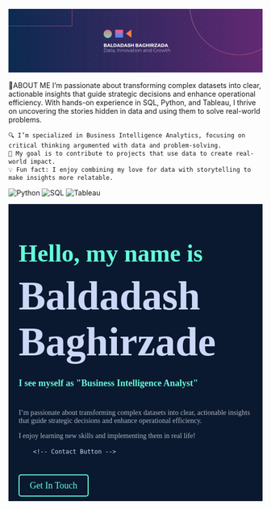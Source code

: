 ![Welcome Banner](https://github.com/bbaghirzada/bbaghirzada/blob/bbaghirzada/Beige%20Modern%20Elegant%20Personal%20LinkedIn%20Banner(1).png)

🚀ABOUT ME
I’m passionate about transforming complex datasets into clear, actionable insights that guide strategic decisions and enhance operational efficiency. With hands-on experience in SQL, Python, and Tableau, I thrive on uncovering the stories hidden in data and using them to solve real-world problems.

    🔍 I’m specialized in Business Intelligence Analytics, focusing on critical thinking argumented with data and problem-solving.
    🎯 My goal is to contribute to projects that use data to create real-world impact.
    💡 Fun fact: I enjoy combining my love for data with storytelling to make insights more relatable.

  ![Python](https://img.shields.io/badge/Python-3776AB?style=for-the-badge&logo=python&logoColor=white)
        ![SQL](https://img.shields.io/badge/SQL-4479A1?style=for-the-badge&logo=postgresql&logoColor=white)
        ![Tableau](https://img.shields.io/badge/Tableau-E97627?style=for-the-badge&logo=tableau&logoColor=white)

<html lang="en">
    <div style="margin: 0;
            padding: 4%;
            font-family: 'Arial', sans-serif;
            background-color: #0a192f;
            color: #ccd6f6;
            font-family: 'source code pro';">
        <h1
        style="
         color: #64ffda;
            font-size: 48px;
            margin-top: 50px;" >Hello, my name is</h1>
        <h2
        style="
            font-size: 80px;
            font-weight: bold;
            color: #ccd6f6;
            margin-top: -20px;
            margin-bottom:10px; ">Baldadash Baghirzade</h2>
        <h3
        style="
            font-size: 18px;
            color: #64ffda;
            margin-bottom: 40px;
        ">I see myself as <strong>"Business Intelligence Analyst"</strong></h3>
<p 
        style= "
            font-size: 14px;
            color: #b2b6c3;
            max-width: 500px;
            text-align: left;
            font-family: 'Source Code Pro' ">I’m passionate about transforming complex datasets into clear,
             actionable insights that guide strategic
             decisions and enhance operational efficiency. </p>
<p 
        style="
            font-size: 14px;
            color: #b2b6c3;
            max-width: 500px;
            text-align: left;
            font-family: 'Source Code Pro'">I enjoy learning new skills and implementing them in real life!</p>

        <!-- Contact Button -->
<div style="margin-top: 50px;">
            <a href="#" 
            style="padding: 10px 20px;
            border: 2px solid #64ffda;
            color: #64ffda;
            text-decoration: none;
            font-size: 18px;
            border-radius: 5px;
            transition: background-color 0.3s ease;";
            >Get In Touch</a>
        </div> </div>


